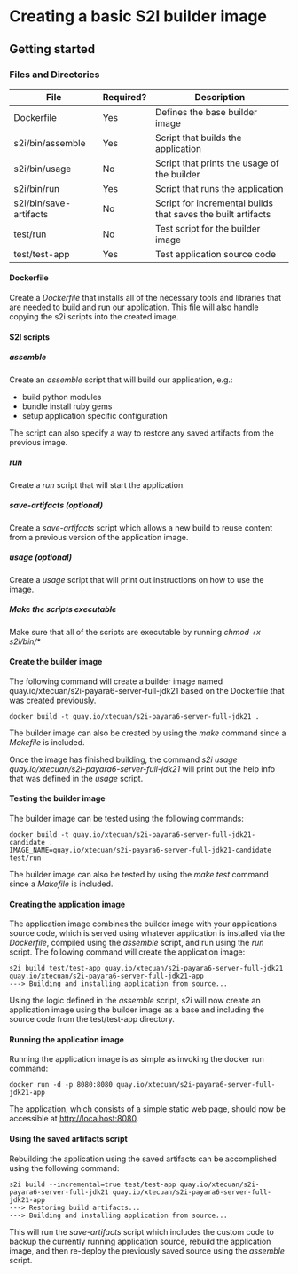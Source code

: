 
# Creating a basic S2I builder image  

## Getting started  

### Files and Directories  
| File                   | Required? | Description                                                  |
|------------------------|-----------|--------------------------------------------------------------|
| Dockerfile             | Yes       | Defines the base builder image                               |
| s2i/bin/assemble       | Yes       | Script that builds the application                           |
| s2i/bin/usage          | No        | Script that prints the usage of the builder                  |
| s2i/bin/run            | Yes       | Script that runs the application                             |
| s2i/bin/save-artifacts | No        | Script for incremental builds that saves the built artifacts |
| test/run               | No        | Test script for the builder image                            |
| test/test-app          | Yes       | Test application source code                                 |

#### Dockerfile
Create a *Dockerfile* that installs all of the necessary tools and libraries that are needed to build and run our application.  This file will also handle copying the s2i scripts into the created image.

#### S2I scripts

##### assemble
Create an *assemble* script that will build our application, e.g.:
- build python modules
- bundle install ruby gems
- setup application specific configuration

The script can also specify a way to restore any saved artifacts from the previous image.   

##### run
Create a *run* script that will start the application. 

##### save-artifacts (optional)
Create a *save-artifacts* script which allows a new build to reuse content from a previous version of the application image.

##### usage (optional) 
Create a *usage* script that will print out instructions on how to use the image.

##### Make the scripts executable 
Make sure that all of the scripts are executable by running *chmod +x s2i/bin/**

#### Create the builder image
The following command will create a builder image named quay.io/xtecuan/s2i-payara6-server-full-jdk21 based on the Dockerfile that was created previously.
```
docker build -t quay.io/xtecuan/s2i-payara6-server-full-jdk21 .
```
The builder image can also be created by using the *make* command since a *Makefile* is included.

Once the image has finished building, the command *s2i usage quay.io/xtecuan/s2i-payara6-server-full-jdk21* will print out the help info that was defined in the *usage* script.

#### Testing the builder image
The builder image can be tested using the following commands:
```
docker build -t quay.io/xtecuan/s2i-payara6-server-full-jdk21-candidate .
IMAGE_NAME=quay.io/xtecuan/s2i-payara6-server-full-jdk21-candidate test/run
```
The builder image can also be tested by using the *make test* command since a *Makefile* is included.

#### Creating the application image
The application image combines the builder image with your applications source code, which is served using whatever application is installed via the *Dockerfile*, compiled using the *assemble* script, and run using the *run* script.
The following command will create the application image:
```
s2i build test/test-app quay.io/xtecuan/s2i-payara6-server-full-jdk21 quay.io/xtecuan/s2i-payara6-server-full-jdk21-app
---> Building and installing application from source...
```
Using the logic defined in the *assemble* script, s2i will now create an application image using the builder image as a base and including the source code from the test/test-app directory. 

#### Running the application image
Running the application image is as simple as invoking the docker run command:
```
docker run -d -p 8080:8080 quay.io/xtecuan/s2i-payara6-server-full-jdk21-app
```
The application, which consists of a simple static web page, should now be accessible at  [http://localhost:8080](http://localhost:8080).

#### Using the saved artifacts script
Rebuilding the application using the saved artifacts can be accomplished using the following command:
```
s2i build --incremental=true test/test-app quay.io/xtecuan/s2i-payara6-server-full-jdk21 quay.io/xtecuan/s2i-payara6-server-full-jdk21-app
---> Restoring build artifacts...
---> Building and installing application from source...
```
This will run the *save-artifacts* script which includes the custom code to backup the currently running application source, rebuild the application image, and then re-deploy the previously saved source using the *assemble* script.
